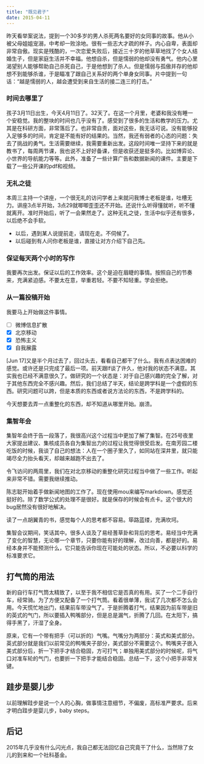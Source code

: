 ```yaml
---
title: "既见君子"
date: 2015-04-11
---
```


昨天看举案说法，提到一个30多岁的男人杀死两名要好的女同事的故事。他从小被父母姐姐宠溺，中考却一败涂地。很有一些志大才疏的样子。内心自卑，表面却非常自傲。现实是残酷的，一次恋爱失败后，接近三十岁的他草草地找了个女人结婚生子，但是家庭生活并不幸福。他想自杀，但是懦弱的他却没有勇气。他内心里渴望别人能够帮助自己杀死自己，于是他想到了杀人。但是懦弱与孤傲并存的他却想不到能够杀谁，于是瞄准了跟自己关系好的两个单身女同事。片中提到一句话：“越是懦弱的人，越会遭受到来自生活的接二连三的打击。”

### 时间去哪里了
孩子3月11日出生，今天4月11日了。32天了。在这一个月里，老婆和我没有睡一个安稳觉。我的整块的时间也几乎没有了。感受到了很多的生活和教学的压力。尤其是在科研方面，非常落后了。也非常自责，面对这些，我无话可说。没有能够投入足够多的时间，肯定是不能有好的结果的。当然，我还有弱者的心态的问题：失去了挑战的勇气。生活需要继续，我需要重新出发。这段时间唯一坚持下来的就是教书了，每周两节课，我也说不上好好备课，但是收获还是挺多的。比如博弈论、小世界的导航能力等等。此外，准备了一些计算广告和数据新闻的课件。主要是下载了一些公开课的pdf和视频。

### 无礼之徒
本周三主持一个讲座，一个很无礼的访问学者上来就问我博士老板是谁，吐槽无力。讲座3点半开始，3点29就唧唧歪歪还不开始。还说什么听得懂就听，听不懂就离开。准时开始后，听了一会果然走了。这种无礼之徒，生活中似乎还有很多，以后绝不会手软。

- 以后，遇到某人说提前走，请现在走。不伺候了。
- 以后碰到有人问你老板是谁，直接让对方介绍下自己先。

### 保证每天两个小时的写作
我要再次出发。保证以后的工作效率。这个是迫在眉睫的事情。按照自己的节奏来，充满紧迫感。不要太在意，举重若轻。不要不知轻重。学会拒绝。

### 从一篇投稿开始
我要马上开始做这件事情。

  - [ ] 微博信息扩散
  - [X] 北京移动
  - [X] 恐怖主义
  - [X] 自我展露

[Jun 17]又是半个月过去了，回过头去，看看自己都干了什么。我有点表达困难的感觉。或许还是只完成了最后一项。前天跟lf谈了许久，他对我的状态不满意。其实我也已经不满意很久了。做研究的一个状态是：对于自己感兴趣的完全了解，对于其他东西完全不感兴趣。然后，我们总结了半天，结论是跨学科是一个虚假的东西。研究问题可以跨，但是本质的东西或者说方法论的东西，不是跨学科的。

今天想要去弄一点重整化的东西，却不知道从哪里开始。崩溃。

### 集智年会
集智年会终于告一段落了，我很高兴这个过程当中更加了解了集智。在25号夜里大家提出建议、集核成员各自为集智出力的过程让我觉得很受启发。在南芳园二楼吃饭的时候，我谈了自己的想法：人在一个圈子里久了，如同站在深井里，就只能竭尽全力抬头看天，却越来越跑不出去了。

令飞访问的两周里，我们在对北京移动的重整化研究过程当中做了一些工作。听起来非常不错。需要我继续推动。

陈志聪开始着手做新闻地图的工作了。现在使用mou来编写markdown。感觉还挺好的。除了数学公式的处理不是很好。就是保存的时候会有点卡。这个很大的bug居然没有很好地解决。

读了一点胡翼青的书，感觉每个人的思考都不容易。筚路蓝缕，充满坎坷。

集智会议期间，笑话其中。很多人谈及了易经蓍草卦和背后的思考。易经当中充满了变化的智慧，无论哪一个章节，只要你能有好的理解，改过向善，都是好的。易经本身并不能预测什么，它只能告诉你现在可能处的状态。所以，不必要以科学的标准要求它。


## 打气筒的用法

新的自行车打气筒太精致了，以至于我不相信它是否真的有用。买了一个二手自行车，经常骑。为了方便又配备了一个打气筒。看着很单薄，我试了几次都不怎么会用。今天慌忙地出门，结果前车带没气了。于是折腾着打气，结果因为前车带是旧的英式的气门，所以要插入鸭嘴部分，但是总是漏气，折腾了几回。在太阳下，搞得手黑了，汗湿了全身。

原来，它有一个带有把手（可以折的）气嘴。气嘴分为两部分：英式和美式部分。英式部分就是我们以前常见的鸭嘴夹子部分，美式部分不需要这个。鸭嘴夹子嵌入美式部分后，折一下把手才结合稳固，方可打气；单独用美式部分的时候呢，将气口对准车轮的气门，也要折一下把手才能结合稳固。总结一下，这个小把手非常关键。

## 跬步是婴儿步

以前理解跬步是说一个人的心胸，做事情注意细节，不偏废，高标准严要求。后来才明白跬步是婴儿步，baby steps。

## 后记

2015年几乎没有什么闪光点，我自己都无法回忆自己究竟干了什么，当然除了女儿的到来和一个社科基金。
